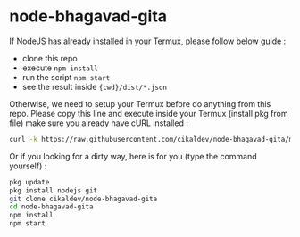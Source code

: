 # node-bhagavad-gita

If NodeJS has already installed in your Termux, please follow below guide :

* clone this repo
* execute `npm install`
* run the script `npm start`
* see the result inside `{cwd}/dist/*.json`

Otherwise, we need to setup your Termux before do anything from this repo. Please copy this line and execute inside your Termux (install pkg from file) make sure you already have cURL installed :

```bash
curl -k https://raw.githubusercontent.com/cikaldev/node-bhagavad-gita/main/installer.sh | bash
```

Or if you looking for a dirty way, here is for you (type the command yourself) :

```bash
pkg update
pkg install nodejs git
git clone cikaldev/node-bhagavad-gita
cd node-bhagavad-gita
npm install
npm start
```
